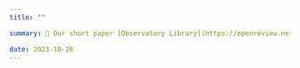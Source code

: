 ```yaml
---
title: ""

summary: 🎉 Our short paper [Observatory Library](https://openreview.net/attachment?id=JIrTIMI5Yd&name=pdf) accepted to the [Table Representation Learning Workshop](https://table-representation-learning.github.io) at NeurIPS 2023.

date: 2023-10-28
---
```

